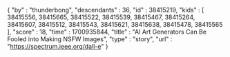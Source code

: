 {
  "by" : "thunderbong",
  "descendants" : 36,
  "id" : 38415219,
  "kids" : [ 38415556, 38415665, 38415522, 38415539, 38415467, 38415264, 38415607, 38415512, 38415543, 38415621, 38415638, 38415478, 38415565 ],
  "score" : 18,
  "time" : 1700935844,
  "title" : "AI Art Generators Can Be Fooled into Making NSFW Images",
  "type" : "story",
  "url" : "https://spectrum.ieee.org/dall-e"
}
